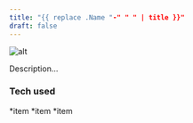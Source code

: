 ```yaml
---
title: "{{ replace .Name "-" " " | title }}"
draft: false
---
```


![alt](//via.placeholder.com/640x150)

Description...

### Tech used

*item
*item
*item
